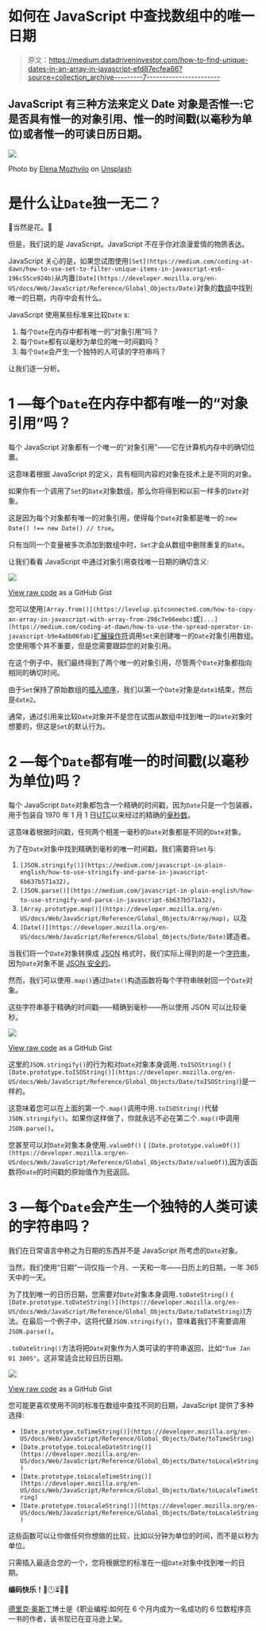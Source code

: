 # 如何在 JavaScript 中查找数组中的唯一日期

> 原文：<https://medium.datadriveninvestor.com/how-to-find-unique-dates-in-an-array-in-javascript-efd87ecfea66?source=collection_archive---------7----------------------->

## JavaScript 有三种方法来定义 Date 对象是否惟一:它是否具有惟一的对象引用、惟一的时间戳(以毫秒为单位)或者惟一的可读日历日期。

![](img/d4fe8cddb0e0d83670eb14bd110a2fb6.png)

Photo by [Elena Mozhvilo](https://unsplash.com/@miracleday?utm_source=medium&utm_medium=referral) on [Unsplash](https://unsplash.com?utm_source=medium&utm_medium=referral)

# 是什么让`Date`独一无二？

💐当然是花。**🌹**

但是，我们说的是 JavaScript。JavaScript 不在乎你对浪漫爱情的物质表达。

JavaScript 关心的是，如果您试图使用`[Set](https://medium.com/coding-at-dawn/how-to-use-set-to-filter-unique-items-in-javascript-es6-196c55ce924b)`从内置`[Date](https://developer.mozilla.org/en-US/docs/Web/JavaScript/Reference/Global_Objects/Date)`对象的[数组](https://medium.com/javascript-in-plain-english/how-to-check-for-an-array-in-javascript-6ad20f7a0e21)中找到唯一的日期，内存中会有什么。

JavaScript 使用某些标准来比较`Date` s:

1.  每个`Date`在内存中都有唯一的“对象引用”吗？
2.  每个`Date`都有以毫秒为单位的唯一时间戳吗？
3.  每个`Date`会产生一个独特的人可读的字符串吗？

让我们逐一分析。

# 1 —每个`Date`在内存中都有唯一的“对象引用”吗？

每个 JavaScript 对象都有一个唯一的“对象引用”——它在计算机内存中的确切位置。

这意味着根据 JavaScript 的定义，具有相同内容的对象在技术上是不同的对象。

如果你有一个调用了`Set`的`Date`对象数组，那么你将得到和以前一样多的`Date`对象。

这是因为每个对象都有唯一的对象引用，使得每个`Date`对象都是唯一的:`new Date() !== new Date() // true`。

只有当同一个变量被多次添加到数组中时，`Set`才会从数组中删除重复的`Date`。

让我们看看 JavaScript 中通过对象引用查找唯一日期的确切含义:

![](img/068df1d72dae4f7e2389996dc4fc5ab7.png)

[View raw code](https://gist.github.com/DoctorDerek/a32c460f1e9869e41ae55141da22a92d) as a GitHub Gist

您可以使用`[Array.from()](https://levelup.gitconnected.com/how-to-copy-an-array-in-javascript-with-array-from-298c7e66eebc)`或`[...](https://medium.com/coding-at-dawn/how-to-use-the-spread-operator-in-javascript-b9e4a8b06fab)`[扩展操作符](https://medium.com/coding-at-dawn/how-to-use-the-spread-operator-in-javascript-b9e4a8b06fab)调用`Set`来创建唯一的`Date`对象引用数组。您使用哪个并不重要，但是您需要跟踪您的对象引用。

在这个例子中，我们最终得到了两个唯一的对象引用，尽管两个`Date`对象都指向相同的确切时间。

由于`Set`保持了原始数组的[插入顺序](https://developer.mozilla.org/en-US/docs/Web/JavaScript/Guide/Keyed_collections)，我们以第一个`Date`对象是`date1`结束，然后是`date2`。

通常，通过引用来比较`Date`对象并不是您在试图从数组中找到唯一的`Date`对象时想要的，但这是`Set`的默认行为。

# 2 —每个`Date`都有唯一的时间戳(以毫秒为单位)吗？

每个 JavaScript `Date`对象都包含一个精确的时间戳，因为`Date`只是一个包装器，用于包装自 1970 年 1 月 1 日[UTC](https://en.wikipedia.org/wiki/Unix_time)以来经过的精确的[毫秒数](https://currentmillis.com/)。

这意味着根据时间戳，任何两个相差一毫秒的`Date`对象都是不同的`Date`对象。

为了在`Date`对象中找到精确到毫秒的唯一时间戳，我们需要将`Set`与:

1.  `[JSON.stringify()](https://medium.com/javascript-in-plain-english/how-to-use-stringify-and-parse-in-javascript-6b637b571a32)`，
2.  `[JSON.parse()](https://medium.com/javascript-in-plain-english/how-to-use-stringify-and-parse-in-javascript-6b637b571a32)`，
3.  `[Array.prototype.map()](https://developer.mozilla.org/en-US/docs/Web/JavaScript/Reference/Global_Objects/Array/map)`，以及
4.  `[Date()](https://developer.mozilla.org/en-US/docs/Web/JavaScript/Reference/Global_Objects/Date/Date)`建造者。

当我们将一个`Date`对象转换成 [JSON](https://medium.com/swlh/what-is-json-used-for-in-javascript-programming-9d71284359a9) 格式时，我们实际上得到的是一个[字符串](https://medium.com/javascript-in-plain-english/how-to-check-for-a-string-in-javascript-a16b196915ff)，因为`Date`对象不是 [JSON 安全的](https://developer.mozilla.org/en-US/docs/Web/JavaScript/Reference/Global_Objects/JSON/stringify#Description)。

然而，我们可以使用`.map()`通过`Date()`构造函数将每个字符串映射回一个`Date`对象。

这些字符串基于精确的时间戳——精确到毫秒——所以使用 JSON 可以比较毫秒。

![](img/02328d1fdf9a559e46d1e4232362343f.png)

[View raw code](https://gist.github.com/DoctorDerek/a32c460f1e9869e41ae55141da22a92d) as a GitHub Gist

这里的`JSON.stringify()`的行为和对`Date`对象本身调用`.toISOString()` ( `[Date.prototype.toISOString()](https://developer.mozilla.org/en-US/docs/Web/JavaScript/Reference/Global_Objects/Date/toISOString)`)是一样的。

这意味着您可以在上面的第一个`.map()`调用中用`.toISOString()`代替`JSON.stringify()`。如果你这样做了，你就永远不必在第二个`.map()`中调用`JSON.parse()`。

您甚至可以对`Date`对象本身使用`.valueOf()` ( `[Date.prototype.valueOf()](https://developer.mozilla.org/en-US/docs/Web/JavaScript/Reference/Global_Objects/Date/valueOf)`),因为该函数将`Date`的时间戳的原始值作为[号](https://medium.com/javascript-in-plain-english/how-to-check-for-a-number-in-javascript-8d9024708153)返回。

# 3 —每个`Date`会产生一个独特的人类可读的字符串吗？

我们在日常语言中称之为日期的东西并不是 JavaScript 所考虑的`Date`对象。

当然，我们使用“日期”一词仅指一个月、一天和一年——日历上的日期，一年 365 天中的一天。

为了找到唯一的日历日期，您需要对`Date`对象本身调用`.toDateString()` ( `[Date.prototype.toDateString()](https://developer.mozilla.org/en-US/docs/Web/JavaScript/Reference/Global_Objects/Date/toDateString)`)方法。在最后一个例子中，这将代替`JSON.stringify()`，意味着我们不需要调用`JSON.parse()`。

`.toDateString()`方法将把`Date`对象作为人类可读的字符串返回，比如`"Tue Jan 01 3005"`。这非常适合比较日历日期。

![](img/3b0877ae496d1615e4118a946e693949.png)

[View raw code](https://gist.github.com/DoctorDerek/a32c460f1e9869e41ae55141da22a92d) as a GitHub Gist

您可能更喜欢使用不同的标准在数组中查找不同的日期，JavaScript 提供了多种选择:

*   `[Date.prototype.toTimeString()](https://developer.mozilla.org/en-US/docs/Web/JavaScript/Reference/Global_Objects/Date/toTimeString)`
*   `[Date.prototype.toLocaleDateString()](https://developer.mozilla.org/en-US/docs/Web/JavaScript/Reference/Global_Objects/Date/toLocaleString)`
*   `[Date.prototype.toLocaleTimeString()](https://developer.mozilla.org/en-US/docs/Web/JavaScript/Reference/Global_Objects/Date/toLocaleTimeString)`
*   `[Date.prototype.toLocaleString()](https://developer.mozilla.org/en-US/docs/Web/JavaScript/Reference/Global_Objects/Date/toLocaleString)`

这些函数可以让你做任何你想做的比较，比如以分钟为单位的时间，而不是以秒为单位。

只需插入最适合您的一个，您将根据您的标准在一组`Date`对象中找到唯一的日期。

**编码快乐！**📅🕛⏳🎉🎊

[德里克·奥斯丁](https://www.linkedin.com/in/derek-austin/)博士是《职业编程:如何在 6 个月内成为一名成功的 6 位数程序员 一书的作者，该书现已在亚马逊上架。